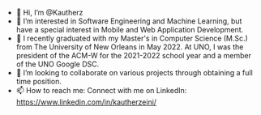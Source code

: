 - 👋 Hi, I’m @Kautherz
- 👀 I’m interested in Software Engineering and Machine Learning, but have a special interest in Mobile and Web Application Development.
- 🌱 I recently graduated with my Master's in Computer Science (M.Sc.) from The University of New Orleans in May 2022. At UNO, I was the president of the ACM-W for the 2021-2022 school year and a member of the UNO Google DSC.
- 💞️ I’m looking to collaborate on various projects through obtaining a full time position.
- 📫 How to reach me: Connect with me on LinkedIn: https://www.linkedin.com/in/kautherzeini/

<!---
Kautherz/Kautherz is a ✨ special ✨ repository because its `README.md` (this file) appears on your GitHub profile.
You can click the Preview link to take a look at your changes.
--->
